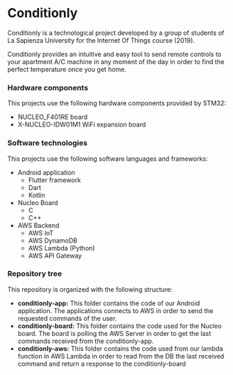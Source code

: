 # Conditionly

Conditionly is a technological project developed by a group of students of La Sapienza University for the Internet Of Things course (2019).

Conditionly provides an intuitive and easy tool to send remote controls to your apartment A/C machine in any moment of the day in order to find the perfect temperature once you get home.

### Hardware components
This projects use the following hardware components provided by STM32:
* NUCLEO_F401RE board
* X-NUCLEO-IDW01M1 WiFi expansion board

### Software technologies
This projects use the following software languages and frameworks:
* Android application
	* Flutter framework
	* Dart
	* Kotlin 
* Nucleo Board
	* C
	* C++
* AWS Backend
	* AWS IoT
	* AWS DynamoDB
	* AWS Lambda (Python)
	* AWS API Gateway

### Repository tree
This repository is organized with the following structure:
* **conditionly-app:** This folder contains the code of our Android application. The applications connects to AWS in order to send the requested commands of the user. 
* **conditionly-board:** This folder contains the code used for the Nucleo board. The board is polling the AWS Server in order to get the last commands received from the conditionly-app. 
* **conditionly-aws:** This folder contains the code used from our lambda function in AWS Lambda in order to read from the DB the last received command and return a response to the conditionly-board




